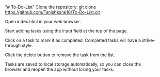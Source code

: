 "# To-Do-List" 
Clone the repository:
git clone https://github.com/Tanishkarai18/To-Do-List.git

Open index.html in your web browser.

Start adding tasks using the input field at the top of the page.

Click on a task to mark it as completed. Completed tasks will have a strike-through style.

Click the delete button to remove the task from the list.

Tasks are saved to local storage automatically, so you can close the browser and reopen the app without losing your tasks.
